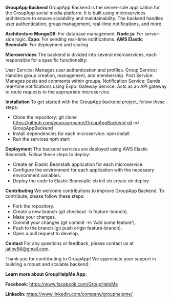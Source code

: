 **GroupApp Backend**
GroupApp Backend is the server-side application for the GroupApp social media platform. It is built using microservices architecture to ensure scalability and maintainability. The backend handles user authentication, group management, real-time notifications, and more.

**Architecture**
**MongoDB**: For database management.
**Node.js**: For server-side logic.
**Expo**: For sending real-time notifications.
**AWS Elastic Beanstalk**: For deployment and scaling

**Microservices**
The backend is divided into several microservices, each responsible for a specific functionality:

User Service: Manages user authentication and profiles.
Group Service: Handles group creation, management, and membership.
Post Service: Manages posts and comments within groups.
Notification Service: Sends real-time notifications using Expo.
Gateway Service: Acts as an API gateway to route requests to the appropriate microservice.

**Installation**
To get started with the GroupApp backend project, follow these steps:
* Clone the repository:
git clone https://github.com/yourusername/GroupAppBackend.git
cd GroupAppBackend
* Install dependencies for each microservice:
  npm install
* Run the services
  npm start

**Deployment**
The backend services are deployed using AWS Elastic Beanstalk. Follow these steps to deploy:

* Create an Elastic Beanstalk application for each microservice.
* Configure the environment for each application with the necessary environment variables.
* Deploy the code to Elastic Beanstalk:
eb init
eb create
eb deploy

**Contributing**
We welcome contributions to improve GroupApp Backend. To contribute, please follow these steps:

* Fork the repository.
* Create a new branch (git checkout -b feature-branch).
* Make your changes.
* Commit your changes (git commit -m 'Add some feature').
* Push to the branch (git push origin feature-branch).
* Open a pull request to develop.

**Contact**
For any questions or feedback, please contact us at jatinv94@gmail.com.

Thank you for contributing to GroupApp! We appreciate your support in building a robust and scalable backend.

**Learn more about GroupHelpMe App**:

**Facebook**: https://www.facebook.com/GroupHelpMe

**Linkedin**: https://www.linkedin.com/company/grouphelpme/
